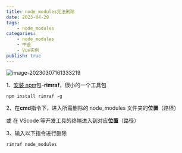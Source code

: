 ```yaml
---
title: node_modules无法删除
date: 2023-04-20
tags:
    - node_modules
categories:
    - node_modules
    - 中金
    - Vue实例
publish: true
---
```


![image-20230307161333219](C:\Users\admin\AppData\Roaming\Typora\typora-user-images\image-20230307161333219.png)

1、[安装 npm](https://so.csdn.net/so/search?q=安装npm&spm=1001.2101.3001.7020)包–**rimraf**，很小的一个工具包

```
npm install rimraf -g
```

2、在**cmd**指令下，进入所需删除的 node_modules 文件夹的**位置**（路径）

或 在 VScode 等开发工具的终端进入到对应**位置**（路径）

3、输入以下指令进行删除

```
rimraf node_modules
```
